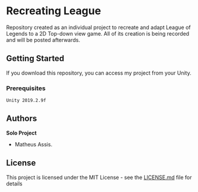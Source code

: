 # Recreating League
Repository created as an individual project to recreate and adapt League of Legends to a 2D Top-down view game. All of its creation is being recorded and will be posted afterwards.

## Getting Started

If you download this repository, you can access my project from your Unity.

### Prerequisites

```
Unity 2019.2.9f
```

## Authors

**Solo Project**
* Matheus Assis.

## License

This project is licensed under the MIT License - see the [LICENSE.md](LICENSE.md) file for details
